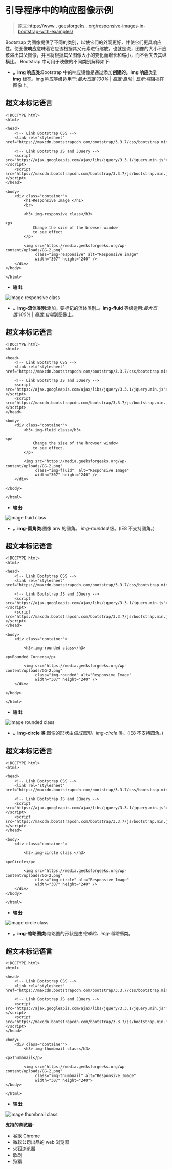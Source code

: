 # 引导程序中的响应图像示例

> 原文:[https://www . geesforgeks . org/responsive-images-in-bootstrap-with-examples/](https://www.geeksforgeeks.org/responsive-images-in-bootstrap-with-examples/)

Bootstrap 为图像提供了不同的类别，以使它们的外观更好，并使它们更具响应性。使图像**响应**意味着它应该根据其父元素进行缩放。也就是说，图像的大小不应该溢出其父图像，并且将根据其父图像大小的变化而增长和缩小，而不会失去其纵横比。
Bootstrap 中可用于映像的不同类别解释如下:

*   **。img 响应类**:Bootstrap 中的响应镜像是通过添加**创建的。img 响应**类到 **img** 标签。img 响应等级适用于:*最大宽度:100%* | *高度:自动* | *显示:将*阻挡在图像上。

## 超文本标记语言

```
<!DOCTYPE html>
<html>

<head>
    <!-- Link Bootstrap CSS -->
    <link rel="stylesheet" href="https://maxcdn.bootstrapcdn.com/bootstrap/3.3.7/css/bootstrap.min.css">

    <!-- Link Bootstrap JS and JQuery -->
    <script src="https://ajax.googleapis.com/ajax/libs/jquery/3.3.1/jquery.min.js"></script>
    <script src="https://maxcdn.bootstrapcdn.com/bootstrap/3.3.7/js/bootstrap.min.js"></script>
</head>

<body>
    <div class="container">
        <h1>Responsive Image </h1>
        <br>

        <h3>.img-responsive class</h3>

<p>
            Change the size of the browser window
            to see effect
        </p>

        <img src="https://media.geeksforgeeks.org/wp-content/uploads/GG-2.png"
             class="img-responsive" alt="Responsive image"
             width="307" height="240" />
    </div>
</body>

</html>
```

*   **输出:**

![image responsive class](img/e1675ffb46acd761b5a449f6f86d2e31.png)

*   **。img-流体类别**:添加。要标记的流体类别。**。img-fluid** 等级适用:*最大宽度:100%* | *高度:自动*到图像上。

## 超文本标记语言

```
<!DOCTYPE html>
<html>

<head>
    <!-- Link Bootstrap CSS -->
    <link rel="stylesheet" href="https://maxcdn.bootstrapcdn.com/bootstrap/3.3.7/css/bootstrap.min.css">

    <!-- Link Bootstrap JS and JQuery -->
    <script src="https://ajax.googleapis.com/ajax/libs/jquery/3.3.1/jquery.min.js"></script>
    <script src="https://maxcdn.bootstrapcdn.com/bootstrap/3.3.7/js/bootstrap.min.js"></script>
</head>

<body>
    <div class="container">
        <h3>.img-fluid class</h3>

<p>
            Change the size of the browser window
            to see effect.
        </p>

        <img src="https://media.geeksforgeeks.org/wp-content/uploads/GG-2.png"
             class="img-fluid"  alt="Responsive Image"
             width="307" height="240" />
    </div>

</body>

</html>
```

*   **输出:**

![image fluid class](img/9214cbb99b361aa47107f6d067bc312a.png)

*   **。img-圆角类**:图像 arw 的圆角。 *img-rounded* 级。(IE8 不支持圆角。)

## 超文本标记语言

```
<!DOCTYPE html>
<html>

<head>
    <!-- Link Bootstrap CSS -->
    <link rel="stylesheet" href="https://maxcdn.bootstrapcdn.com/bootstrap/3.3.7/css/bootstrap.min.css">

    <!-- Link Bootstrap JS and JQuery -->
    <script src="https://ajax.googleapis.com/ajax/libs/jquery/3.3.1/jquery.min.js"></script>
    <script src="https://maxcdn.bootstrapcdn.com/bootstrap/3.3.7/js/bootstrap.min.js"></script>
</head>

<body>
    <div class="container">

        <h3>.img-rounded class</h3>

<p>Rounded Corners</p>

        <img src="https://media.geeksforgeeks.org/wp-content/uploads/GG-2.png"
             class="img-rounded" alt="Responsive Image"
             width="307" height="240" />
    </div>

</body>

</html>
```

*   **输出:**

![image rounded class](img/7ffadcdbf821267859b8c5aefa88461d.png)

*   **。img-circle 类**:图像的形状由*做成圆形。img-circle* 类。(IE8 不支持圆角。)

## 超文本标记语言

```
<!DOCTYPE html>
<html>

<head>
    <!-- Link Bootstrap CSS -->
    <link rel="stylesheet" href="https://maxcdn.bootstrapcdn.com/bootstrap/3.3.7/css/bootstrap.min.css">

    <!-- Link Bootstrap JS and JQuery -->
    <script src="https://ajax.googleapis.com/ajax/libs/jquery/3.3.1/jquery.min.js"></script>
    <script src="https://maxcdn.bootstrapcdn.com/bootstrap/3.3.7/js/bootstrap.min.js"></script>
</head>

<body>
    <div class="container">

        <h3>.img-circle class </h3>

<p>Circle</p>

        <img src="https://media.geeksforgeeks.org/wp-content/uploads/GG-2.png"
             class="img-circle" alt="Responsive Image"
             width="307" height="240" />
    </div>
</body>

</html>
```

*   **输出:**

![image circle class](img/8c9f4a6f2a81a9e779129087895161e2.png)

*   **。img-缩略图类**:缩略图的形状是由*完成的。img-缩略图*类。

## 超文本标记语言

```
<!DOCTYPE html>
<html>

<head>
    <!-- Link Bootstrap CSS -->
    <link rel="stylesheet" href="https://maxcdn.bootstrapcdn.com/bootstrap/3.3.7/css/bootstrap.min.css">

    <!-- Link Bootstrap JS and JQuery -->
    <script src="https://ajax.googleapis.com/ajax/libs/jquery/3.3.1/jquery.min.js"></script>
    <script src="https://maxcdn.bootstrapcdn.com/bootstrap/3.3.7/js/bootstrap.min.js"></script>
</head>

<body>
    <div class="container">
        <h3>.img-thumbnail class</h3>

<p>Thumbnail</p>

        <img src="https://media.geeksforgeeks.org/wp-content/uploads/GG-2.png"
             class="img-thumbnail" alt="Responsive Image"
             width="307" height="240">
</body>

</html>
```

*   **输出:**

![image thumbnail class](img/3aa499e1994e620c49e2d61b907987e5.png)

**支持的浏览器:**

*   谷歌 Chrome
*   微软公司出品的 web 浏览器
*   火狐浏览器
*   歌剧
*   狩猎